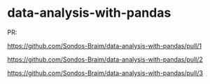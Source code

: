 # data-analysis-with-pandas
PR:

https://github.com/Sondos-Braim/data-analysis-with-pandas/pull/1

https://github.com/Sondos-Braim/data-analysis-with-pandas/pull/2

https://github.com/Sondos-Braim/data-analysis-with-pandas/pull/3
